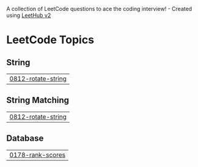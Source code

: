 A collection of LeetCode questions to ace the coding interview! - Created using [LeetHub v2](https://github.com/arunbhardwaj/LeetHub-2.0)
<!---LeetCode Topics Start-->
# LeetCode Topics
## String
|  |
| ------- |
| [0812-rotate-string](https://github.com/vishnu9g/Leet-code-Problem-Solving/tree/master/0812-rotate-string) |
## String Matching
|  |
| ------- |
| [0812-rotate-string](https://github.com/vishnu9g/Leet-code-Problem-Solving/tree/master/0812-rotate-string) |
## Database
|  |
| ------- |
| [0178-rank-scores](https://github.com/vishnu9g/Leet-code-Problem-Solving/tree/master/0178-rank-scores) |
<!---LeetCode Topics End-->